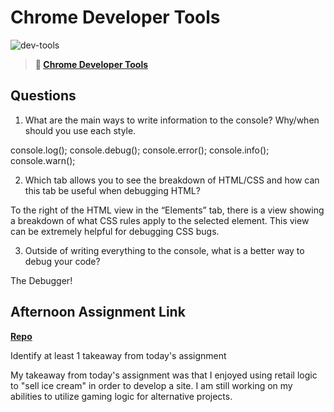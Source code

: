 # Chrome Developer Tools

![dev-tools](https://bcw.blob.core.windows.net/public/img/lesson-images/4571780153354770)

> **📖 [Chrome Developer Tools](https://codeworksacademy.com/fs-student-guide/resources/wk2/03-Chrome-Dev-Tools)**

## Questions

1. What are the main ways to write information to the console? Why/when should you use each style.

console.log();
console.debug();
console.error();
console.info();
console.warn();

2. Which tab allows you to see the breakdown of HTML/CSS and how can this tab be useful when debugging HTML?

To the right of the HTML view in the “Elements” tab, there is a view showing a breakdown of what CSS rules apply to the selected element. This view can be extremely helpful for debugging CSS bugs.

3. Outside of writing everything to the console, what is a better way to debug your code?

The Debugger!

## Afternoon Assignment Link

**[Repo](https://github.com/KarinnaGorrono/IceCream)**

Identify at least 1 takeaway from today's assignment

My takeaway from today's assignment was that I enjoyed using retail logic to "sell ice cream" in order to develop a site. I am still working on my abilities to utilize gaming logic for alternative projects.